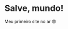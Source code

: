 <!DOCTYPE html>
<html>
<head>
  <title>Site do Brabo</title>
</head>
<body>
  <h1>Salve, mundo!</h1>
  <p>Meu primeiro site no ar 😎</p>
</body>
</html>

